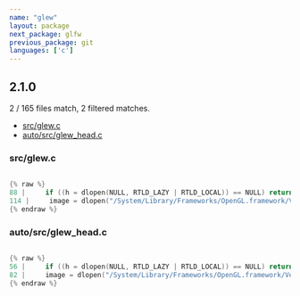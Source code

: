 ```yaml
---
name: "glew"
layout: package
next_package: glfw
previous_package: git
languages: ['c']
---
```

## 2.1.0
2 / 165 files match, 2 filtered matches.

 - [src/glew.c](#srcglewc)
 - [auto/src/glew_head.c](#autosrcglew_headc)

### src/glew.c

```c

{% raw %}
88 |     if ((h = dlopen(NULL, RTLD_LAZY | RTLD_LOCAL)) == NULL) return NULL;
114 |     image = dlopen("/System/Library/Frameworks/OpenGL.framework/Versions/Current/OpenGL", RTLD_LAZY);
{% endraw %}

```
### auto/src/glew_head.c

```c

{% raw %}
56 |     if ((h = dlopen(NULL, RTLD_LAZY | RTLD_LOCAL)) == NULL) return NULL;
82 |     image = dlopen("/System/Library/Frameworks/OpenGL.framework/Versions/Current/OpenGL", RTLD_LAZY);
{% endraw %}

```